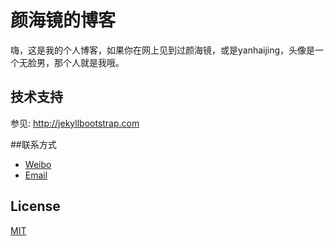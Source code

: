 # 颜海镜的博客

嗨，这是我的个人博客，如果你在网上见到过颜海镜，或是yanhaijing，头像是一个无脸男，那个人就是我哦。

## 技术支持

参见: <http://jekyllbootstrap.com>

##联系方式

- [Weibo](http://weibo.com/yanhaijing1234 "yanhaijing's Weibo")
- [Email](http://yanhaijing@yeah.net "yanhaijing's Email")


## License

[MIT](http://opensource.org/licenses/MIT)
